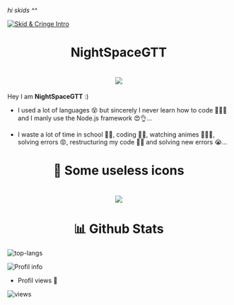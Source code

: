 *hi skids ^^*

[![Skid & Cringe Intro](https://raw.githubusercontent.com/rodrigograca31/rodrigograca31/master/matrix.svg)](https://www.youtube.com/watch?v=SDkAGkd4NLc) 

<h1 align="center"> NightSpaceGTT </h1>

<h1 align="center"> <img src="https://discord.c99.nl/widget/theme-3/703516531333791825.png"> </h1>

Hey I am **NightSpaceGTT**  :)
- I used a lot of languages 😵 but sincerely I never learn how to code 🤷‍♂️😿 and I manly use the Node.js framework 😍👌...

- I waste a lot of time in school 🥱💤, coding 👨‍💻, watching animes 🌸🍣😊, solving errors 😡, restructuring my code 💖😜 and solving new errors 😭...
<h1 align="center"> 🧶 Some useless icons </h1>
<h1 align="center"> <img src="https://skillicons.dev/icons?i=vscode,visualstudio,nodejs,js,cpp,sqlite,stackoverflow,git,github,twitter,discord&perline=4"> </h1>
<h1 align="center"> 📊 Github Stats </h1>

![top-langs](https://github-readme-stats.vercel.app/api/top-langs/?username=NightSpaceGTT&layout=compact&theme=synthwave)

![Profil info](https://github-readme-stats.vercel.app/api?username=NightSpaceGTT&bg_color=30,e96443,904e95&title_color=fff&text_color=fff)

- Profil views 👀

![views](https://profile-counter.glitch.me/NightSpaceGTT/count.svg)
